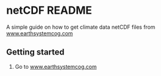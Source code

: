 # netCDF README
A simple guide on how to get climate data netCDF files from www.earthsystemcog.com

## Getting started
1. Go to www.earthsystemcog.com

